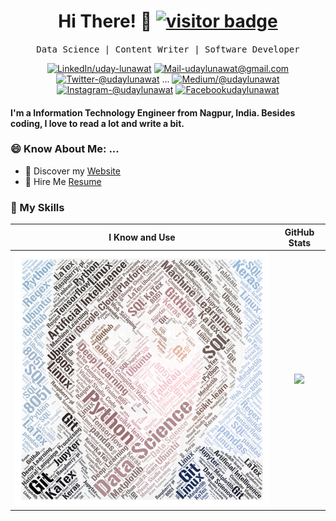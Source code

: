 <h1 align='center'> Hi There! 👋 <a href="#"><img src="https://visitor-badge.glitch.me/badge?page_id=udaylunawat.udaylunawat" alt="visitor badge"></a></h1>
<p align='center'> <samp>Data Science | Content Writer | Software Developer</samp></p>

<div align="center">
  
<a href="https://www.linkedin.com/in/uday-lunawat" target="_blank"><img src="https://img.shields.io/badge/LinkedIn-%230077B5.svg?&style=flat-square&logo=linkedin&logoColor=white" alt="LinkedIn/uday-lunawat"></a>
<a href="mailto:udaylunawat@gmail.com" target="_blank"><img src="https://img.shields.io/badge/Mail_Me-c14438?style=flat-square&logo=Gmail&logoColor=white" alt="Mail-udaylunawat@gmail.com"></a>
<a href="https://twitter.com/udaylunawat" target="_blank"><img src="https://img.shields.io/badge/Twitter-1ca0f1?style=flat-square&labelColor=1ca0f1&logo=twitter&logoColor=white" alt="Twitter-@udaylunawat"></a>
...
<a href="https://medium.com/@udaylunawat" target="_blank"><img src="https://img.shields.io/badge/Medium-03a57a?style=flat-square&labelColor=000000&logo=Medium" alt="Medium/@udaylunawat"></a>
<a href="https://www.instagram.com/udaylunawat" target="_blank"><img src="https://img.shields.io/badge/Instagram-%23E4405F.svg?&style=flat-square&logo=instagram&logoColor=white" alt="Instagram-@udaylunawat"></a>
<a href="https://www.facebook.com/udaylunawat" target="_blank"><img src="https://img.shields.io/badge/Facebook-%231877F2.svg?&style=flat-square&logo=facebook&logoColor=white" alt="Facebookudaylunawat"></a>
<!--
<a href="https://udaylunawat.github.io" target="_blank"><img src="https://img.shields.io/badge/Website-00457C?style=flat-square&labelColor=000000&logo=PayPal" alt="udaylunawat.github.io"></a>
<a href="https://open.spotify.com/playlist/69Ez7Nck73tXmrbGSVXdJ6" target="_blank"><img src="https://img.shields.io/badge/Spotify-%231ED760.svg?&style=flat-square&logo=spotify&logoColor=white" alt="Spotify"></a>-->
</div>


#### I'm a Information Technology Engineer from Nagpur, India. Besides coding, I love to read a lot and write a bit.

### 😄 Know About Me: ...
* 🔖 Discover my [Website](https://udaylunawat.github.io/)<br/>
* 💼 Hire Me [Resume](https://drive.google.com/file/d/1reHy-D2pTy474j6F97u_Foyxspj30_8Q/view?usp=sharing) <br/>

### 🔭 My Skills
 I Know and Use            |  GitHub Stats 
:-------------------------:|:-------------------------:
![](https://github.com/udaylunawat/udaylunawat.github.io/blob/master/lennon_word.png)  |  ![](https://github-readme-stats.vercel.app/api?username=udaylunawat&show_icons=true&hide=["prs"]&hide_rank=true&hide_border=true&bg_color=151515)




<!--
<p align="center">
  <img align="right" alt="My Skills" src="https://github.com/udaylunawat/udaylunawat.github.io/blob/master/lennon_word.png" />
  <img align="left" src="https://github-readme-stats.vercel.app/api?username=udaylunawat&show_icons=true&hide_border=true" alt="Uday's Github Stats">
</p>
<!--
* ✍🏻 I wrote dev articles on [dev.to](https://dev.to/udaylunawat) <br/>
* 📫 Contact me [@udaylunawat](https://twitter.com/udaylunawat)
- Personal site: https://udaylunawat.github.io/ <br>
You can contact me over any platform with an introduction about you. I will be waiting for your messages.
-->
<!--
[![Twitter Badge](https://img.shields.io/badge/Twitter-1ca0f1?style=flat-square&labelColor=1ca0f1&logo=twitter&logoColor=white&link=https://twitter.com/udaylunawat)](https://twitter.com/udaylunawat) [![Linkedin Badge](https://img.shields.io/badge/-LinkedIn-blue?style=flat-square&logo=Linkedin&logoColor=white&link=https://www.linkedin.com/in/uday-lunawat)](https://www.linkedin.com/in/uday-lunawat) [![Medium Badge](https://img.shields.io/badge/Medium-03a57a?style=flat-square&labelColor=000000&logo=Medium&link=https://medium.com/@udaylunawat/)](https://medium.com/@pranjalrastogi1998)
[![Gmail Badge](https://img.shields.io/badge/Mail_Me-c14438?style=flat-square&logo=Gmail&logoColor=white&link=mailto:udaylunawat@gmail.com)](mailto:udaylunawat@gmail.com)
![visitors](https://visitor-badge.glitch.me/badge?page_id=udaylunawat.udaylunawat) 
--- -->
<!--
**udaylunawat/udaylunawat** is a ✨ _special_ ✨ repository because its `README.md` (this file) appears on your GitHub profile
Here are some ideas to get you started:
- 🔭 I’m currently working on ...
- 🌱 I’m currently learning ...
- 📫 How to reach me
- 👯 I’m looking to collaborate on ...
- 🤔 I’m looking for help with ...
- 💬 Ask me about ...
- 😄 Pronouns: ...
- ⚡ Fun fact: ...
-->


